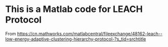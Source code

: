 # This is a Matlab code for LEACH Protocol
From https://cn.mathworks.com/matlabcentral/fileexchange/48162-leach--low-energy-adaptive-clustering-hierarchy-protocol-?s_tid=srchtitle
